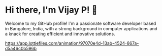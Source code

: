 # Hi there, I'm Vijay P! 👋

Welcome to my GitHub profile! I'm a passionate software developer based in Bangalore, India, with a strong background 
in computer applications and a knack for creating efficient and innovative solutions.

https://app.lottiefiles.com/animation/97070e4d-13ab-4524-867a-d5a46c0b596b
